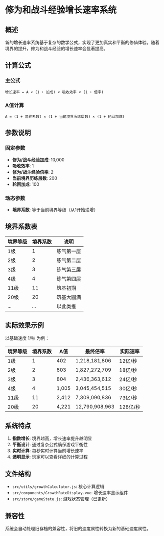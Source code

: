 # 修为和战斗经验增长速率系统

## 概述

新的增长速率系统基于复杂的数学公式，实现了更加真实和平衡的修仙体验。随着境界的提升，修为和战斗经验的增长速率会显著提高。

## 计算公式

### 主公式
```
增长速率 = A × (1 + 加成) × 吸收效率 × (1 + 倍率)
```

### A值计算
```
A = (1 + 境界系数) × (1 + 当前境界历练层数) × (1 + 轮回加成)
```

## 参数说明

### 固定参数
- **修为/战斗经验加成**: 10,000
- **吸收效率**: 1
- **修为/战斗经验倍率**: 2
- **当前境界历练层数**: 200
- **轮回加成**: 100

### 动态参数
- **境界系数**: 等于当前境界等级（从1开始递增）

## 境界系数表

| 境界等级 | 境界系数 | 说明 |
|---------|---------|------|
| 1级 | 1 | 练气第一层 |
| 2级 | 2 | 练气第二层 |
| 3级 | 3 | 练气第三层 |
| 4级 | 4 | 练气第四层 |
| 11级 | 11 | 筑基初期 |
| 20级 | 20 | 筑基大圆满 |
| ... | ... | 以此类推 |

## 实际效果示例

以基础速度 1/秒 为例：

| 境界等级 | 境界系数 | A值 | 最终倍率 | 实际速率 |
|---------|---------|-----|---------|----------|
| 1级 | 1 | 402 | 1,218,181,806 | 12亿/秒 |
| 2级 | 2 | 603 | 1,827,272,709 | 18亿/秒 |
| 3级 | 3 | 804 | 2,436,363,612 | 24亿/秒 |
| 4级 | 4 | 1,005 | 3,045,454,515 | 30亿/秒 |
| 11级 | 11 | 2,412 | 7,309,090,836 | 73亿/秒 |
| 20级 | 20 | 4,221 | 12,790,908,963 | 128亿/秒 |

## 系统特点

1. **指数增长**: 境界越高，增长速率提升越明显
2. **平衡设计**: 通过复杂公式确保游戏平衡性
3. **实时计算**: 每秒实时计算当前增长速率
4. **透明显示**: 玩家可以查看详细的计算过程

## 文件结构

- `src/utils/growthCalculator.js`: 核心计算逻辑
- `src/components/GrowthRateDisplay.vue`: 增长速率显示组件
- `src/store/gameState.js`: 游戏状态管理（已更新）

## 兼容性

系统会自动处理旧存档的兼容性，将旧的速度属性转换为新的基础速度属性。